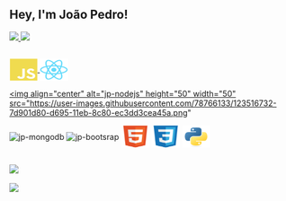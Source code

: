 
## Hey, I'm João Pedro!

  

<div>

  

<a  href="https://github.com/joaopbbezerra">

  

<img  height="180em"  src="https://github-readme-stats.vercel.app/api?username=joaopbbezerra&show_icons=true&theme=dark&include_all_commits=true&count_private=true"/>

  

<img  height="180em"  src="https://github-readme-stats.vercel.app/api/top-langs/?username=joaopbbezerra&layout=compact&langs_count=16&theme=dark"/>

  

</div>

##

  

<img  align="center"  alt="jp-Js"  height="40"  width="50"  src="https://raw.githubusercontent.com/devicons/devicon/master/icons/javascript/javascript-plain.svg">

<img  align="center"  alt="jp-React"  height="40"  width="50"  src="https://raw.githubusercontent.com/devicons/devicon/master/icons/react/react-original.svg">

<img  align="center"  alt="jp-nodejs"  height="50"  width="50"  src="https://user-images.githubusercontent.com/78766133/123516732-7d901d80-d695-11eb-8c80-ec3dd3cea45a.png"

<img  align="center"  alt="jp-mongodb"  height="40"  width="75"  src="https://user-images.githubusercontent.com/78766133/123516639-0ce90100-d695-11eb-8ca9-4ec85469f9de.png">

<img  align="center"  alt="jp-bootsrap"  height="40"  width="40"  src="https://user-images.githubusercontent.com/78766133/123516501-3f462e80-d694-11eb-8ae8-9c1dc80716c4.png">


<img  align="center"  alt="jp-HTML"  height="40"  width="50"  src="https://raw.githubusercontent.com/devicons/devicon/master/icons/html5/html5-original.svg">

<img  align="center"  alt="jp-CSS"  height="40"  width="50"  src="https://raw.githubusercontent.com/devicons/devicon/master/icons/css3/css3-original.svg">

<img  align="center"  alt="jp-Python"  height="40"  width="50"  src="https://raw.githubusercontent.com/devicons/devicon/master/icons/python/python-original.svg">

  
  
  

</div>

  

##

  

<div>

  
  

<a  href = "mailto:joaopbbezerra@gmail.com"><img  src="https://img.shields.io/badge/Gmail-D14836?style=for-the-badge&logo=gmail&logoColor=white"  target="_blank"></a>

  

<a  href="https://www.linkedin.com/in/jo%C3%A3opbbezerra/"  target="_blank"><img  src="https://img.shields.io/badge/-LinkedIn-%230077B5?style=for-the-badge&logo=linkedin&logoColor=white"  target="_blank"></a>

</div>